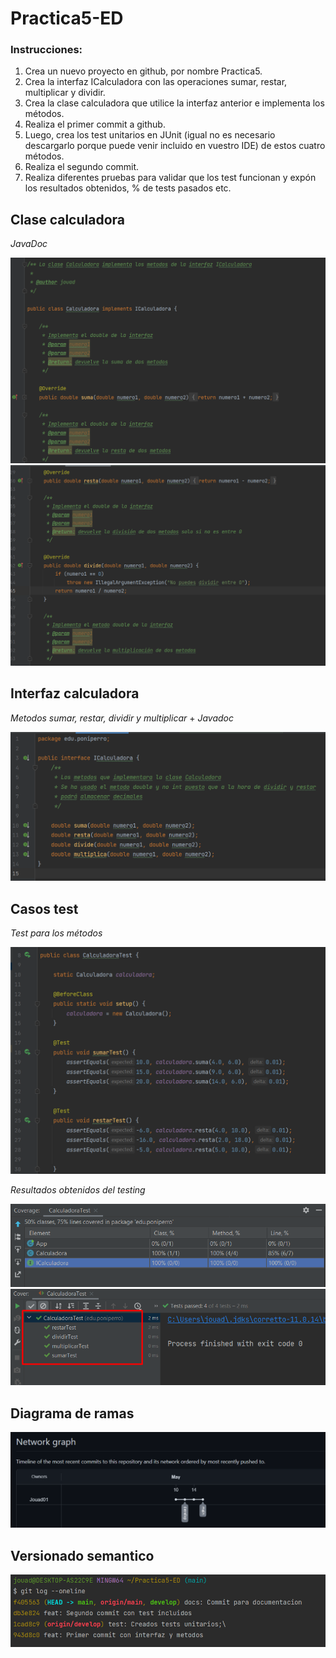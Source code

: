 # Practica5-ED

### Instrucciones:
1. Crea un nuevo proyecto en github, por nombre Practica5.
2. Crea la interfaz ICalculadora con las operaciones sumar, restar,
   multiplicar y dividir.
3. Crea la clase calculadora que utilice la interfaz anterior e implementa los
   métodos.
4. Realiza el primer commit a github.
5. Luego, crea los test unitarios en JUnit (igual no es necesario descargarlo
   porque puede venir incluido en vuestro IDE) de estos cuatro métodos.
6. Realiza el segundo commit.
7. Realiza diferentes pruebas para validar que los test funcionan y expón
   los resultados obtenidos, % de tests pasados etc.

## Clase calculadora

*JavaDoc*

![](Images/calculadora1.png)
![](Images/calculadora2.png)

## Interfaz calculadora

*Metodos sumar, restar, dividir y multiplicar* + *Javadoc*

![](Images/icalculadora.png)


## Casos test

*Test para los métodos*

![](Images/calculadoratest.png)

*Resultados obtenidos del testing*

![](Images/img.png)
![](Images/img_1.png)


## Diagrama de ramas

![](Images/diagramaramas.png)

## Versionado semantico

![](Images/versionadosemantico.png)